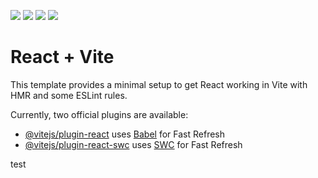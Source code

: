 <!-- PR_BADGES_START -->

![](https://github.com/northwalker/luke-actions-demo/actions/workflows/main.yml/badge.svg?branch=main) ![](https://github.com/northwalker/luke-actions-demo/actions/workflows/eslint.yml/badge.svg?branch=main) ![](https://github.com/northwalker/luke-actions-demo/actions/workflows/test.yml/badge.svg?branch=main) ![](https://github.com/northwalker/luke-actions-demo/actions/workflows/build.yml/badge.svg?branch=main)

<!-- PR_BADGES_END -->

# React + Vite

This template provides a minimal setup to get React working in Vite with HMR and some ESLint rules.

Currently, two official plugins are available:

- [@vitejs/plugin-react](https://github.com/vitejs/vite-plugin-react/blob/main/packages/plugin-react/README.md) uses [Babel](https://babeljs.io/) for Fast Refresh
- [@vitejs/plugin-react-swc](https://github.com/vitejs/vite-plugin-react-swc) uses [SWC](https://swc.rs/) for Fast Refresh

test
